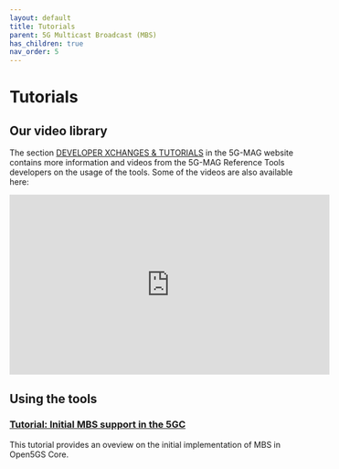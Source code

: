 ```yaml
---
layout: default
title: Tutorials
parent: 5G Multicast Broadcast (MBS)
has_children: true
nav_order: 5
---
```


# Tutorials

## Our video library

The section [DEVELOPER XCHANGES & TUTORIALS](https://www.5g-mag.com/tutorials) in the 5G-MAG website contains more information and videos from the 5G-MAG Reference Tools developers on the usage of the tools. Some of the videos are also available here:

<iframe width="560" height="315" src="https://www.youtube.com/embed/videoseries?si=2h7e4UtqtprhAA8B&amp;list=PLFqKJZ78_IWXSCsSEKeyAay10luuVF9io" title="YouTube video player" frameborder="0" allow="accelerometer; autoplay; clipboard-write; encrypted-media; gyroscope; picture-in-picture; web-share" referrerpolicy="strict-origin-when-cross-origin" allowfullscreen></iframe>

## Using the tools

### [Tutorial: Initial MBS support in the 5GC](./tutorials/mbs-in-5gc.html)
This tutorial provides an oveview on the initial implementation of MBS in Open5GS Core.
